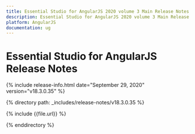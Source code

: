 ```yaml
---
title: Essential Studio for AngularJS 2020 volume 3 Main Release Notes  
description: Essential Studio for AngularJS 2020 volume 3 Main Release Notes  
platform: AngularJS
documentation: ug
---
```


# Essential Studio for AngularJS  Release Notes  

{% include release-info.html date="September 29, 2020"  version="v18.3.0.35" %} 


{% directory path: _includes/release-notes/v18.3.0.35 %}

{% include {{file.url}} %}

{% enddirectory %}